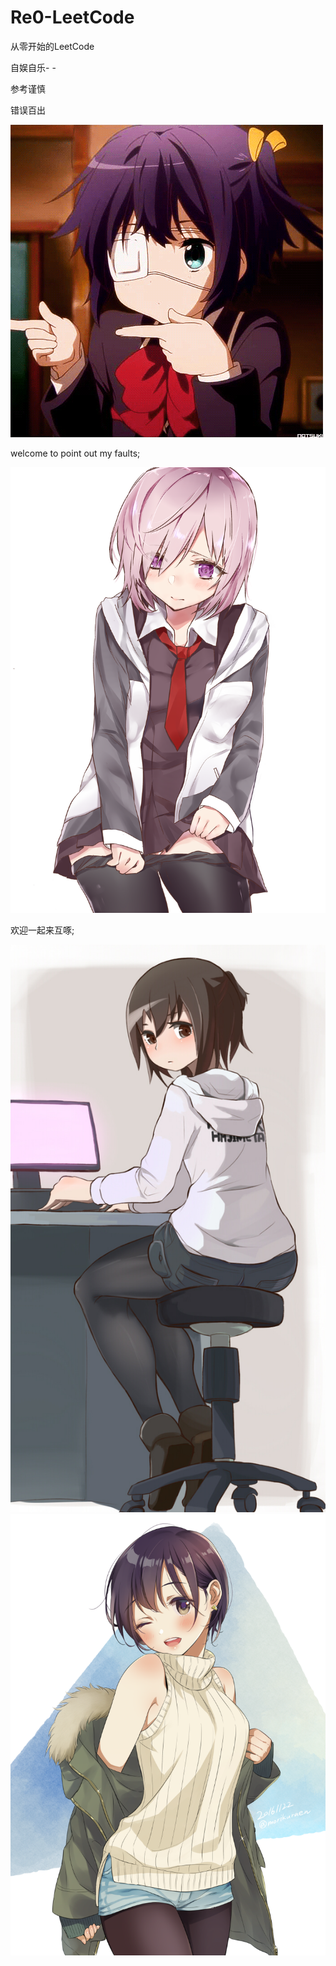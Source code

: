# Re0-LeetCode
从零开始的LeetCode

自娱自乐- -

参考谨慎

错误百出

![正事配图](https://github.com/NoMoreThanAWord/Re0-LeetCode/raw/master/img/0.jpg)

welcome to point out my faults;

![正事配图](https://github.com/NoMoreThanAWord/Re0-LeetCode/raw/master/img/4.png)

欢迎一起来互啄;

![正事配图](https://github.com/NoMoreThanAWord/Re0-LeetCode/raw/master/img/1.jpg)
![正事配图](https://github.com/NoMoreThanAWord/Re0-LeetCode/raw/master/img/3.png)
